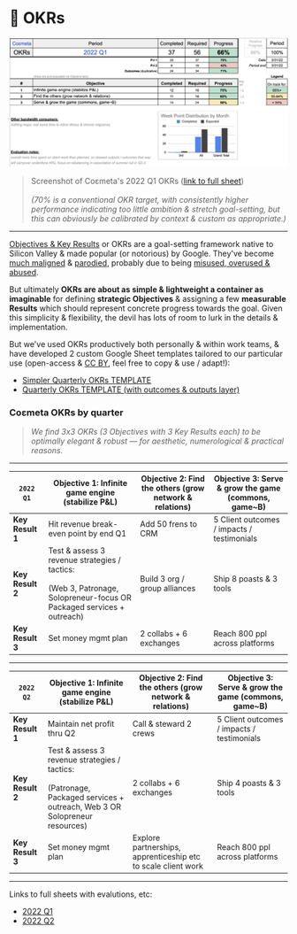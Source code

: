 # 🧮  OKRs

![](https://github.com/coemeta/open-source-strategy/blob/ae90923bffe3bd46d2a57fc94e0acfe44554c6d4/media/coemeta_2022_Q1_okrs.png)
> Screenshot of Coεmeta's 2022 Q1 OKRs ([link to full sheet](https://docs.google.com/spreadsheets/d/10dart3L-j4CNjs1_kAMsvfps5kuOwhH9UkbtaUEhzEg/)) \
> \
> *(70% is a conventional OKR target, with consistently higher performance indicating too little ambition & stretch goal-setting, but this can obviously be calibrated by context & custom as appropriate.)*

---

[Objectives & Key Results](https://en.wikipedia.org/wiki/OKR) or OKRs are a goal-setting framework native to Silicon Valley & made popular (or notorious) by Google. They've become [much maligned](https://twitter.com/seanjtaylor/status/1337086699118063616) & [parodied](https://twitter.com/mdavidallen/status/1181964335700221953), probably due to being [misused, overused & abused](https://twitter.com/johncutlefish/status/1499772366087340037).

But ultimately **OKRs are about as simple & lightweight a container as imaginable** for defining **strategic __Objectives__** & assigning a few **measurable __Results__** which should represent concrete progress towards the goal. Given this simplicity & flexibility, the devil has lots of room to lurk in the details & implementation. 

But we've used OKRs productively both personally & within work teams, & have developed 2 custom Google Sheet templates tailored to our particular use (open-access & [CC BY](https://creativecommons.org/licenses/by/4.0/), feel free to copy & use / adapt!): 
  - [Simpler Quarterly OKRs TEMPLATE](https://docs.google.com/spreadsheets/d/1nfITlMj17z3bu1XFgxspaA3oUKxiu1Mq7TSpTumVD70/edit?usp=sharing)
  - [Quarterly OKRs TEMPLATE (with outcomes & outputs layer)](https://docs.google.com/spreadsheets/d/1HkMnE3RZDjxyFFivCXCZrJTcjYcEOmm36pU8t2osg7U/edit#gid=1209126054)


### Coεmeta OKRs by quarter
> *We find 3x3 OKRs (3 Objectives with 3 Key Results each) to be optimally elegant & robust — for aesthetic, numerological & practical reasons.*
---

| `2022 Q1` | **Objective 1**: Infinite game engine (stabilize P&L) | **Objective 2**: Find the others (grow network & relations) | **Objective 3**: Serve & grow the game (commons, game~B) |
| --- | --- | --- | --- |
| **Key Result 1** | Hit revenue break-even point by end Q1 | Add 50 frens to CRM | 5 Client outcomes / impacts / testimonials |
| **Key Result 2** | Test & assess 3 revenue strategies / tactics: <br><br> (Web 3, Patronage, Solopreneur-focus OR Packaged services + outreach) | Build 3 org / group alliances | Ship 8 poasts & 3 tools |
| **Key Result 3** | Set money mgmt plan | 2 collabs + 6 exchanges | Reach 800 ppl across platforms |

---

| `2022 Q2` | **Objective 1**: Infinite game engine (stabilize P&L) | **Objective 2**: Find the others (grow network & relations) | **Objective 3**: Serve & grow the game (commons, game~B) |
| --- | --- | --- | --- |
| **Key Result 1** | Maintain net profit thru Q2 | Call & steward 2 crews | 5 Client outcomes / impacts / testimonials |
| **Key Result 2** | Test & assess 3 revenue strategies / tactics: <br><br> (Patronage, Packaged services + outreach, Web 3 OR Solopreneur resources) | 2 collabs + 6 exchanges | Ship 4 poasts & 3 tools |
| **Key Result 3** | Set money mgmt plan | Explore partnerships, apprenticeship etc to scale client work | Reach 800 ppl across platforms |

---

Links to full sheets with evalutions, etc: 
  - [2022 Q1](https://docs.google.com/spreadsheets/d/10dart3L-j4CNjs1_kAMsvfps5kuOwhH9UkbtaUEhzEg/)
  - [2022 Q2](https://docs.google.com/spreadsheets/d/1sdBfK9FYPXAVAoHKcvjufuq5_6Hso2KmdGZGU8ChG8g/)


</details>
